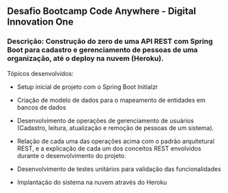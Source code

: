 
<h2> Desafio Bootcamp Code Anywhere - Digital Innovation One</h2>

<h3> Descrição: Construção do zero de uma API REST com Spring Boot para cadastro e gerenciamento de pessoas de uma organização, até o deploy na nuvem (Heroku).</h3>


Tópicos desenvolvidos:


* Setup inicial de projeto com o Spring Boot Initialzr
   
* Criação de modelo de dados para o mapeamento de entidades em bancos de dados
  
* Desenvolvimento de operações de gerenciamento de usuários (Cadastro, leitura, atualização e remoção de pessoas de um sistema).
  
* Relação de cada uma das operações acima com o padrão arquitetural REST, e a explicação de cada um dos conceitos REST envolvidos durante o desenvolvimento do projeto.
  
* Desenvolvimento de testes unitários para validação das funcionalidades
  
* Implantação do sistema na nuvem através do Heroku